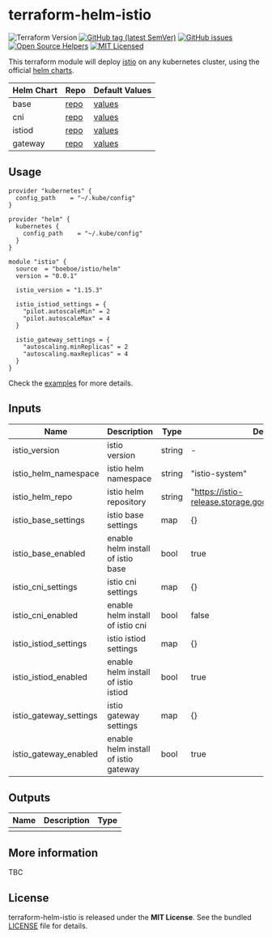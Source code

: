 # terraform-helm-istio

![Terraform Version](https://img.shields.io/badge/terraform-≥_1.0.0-blueviolet)
[![GitHub tag (latest SemVer)](https://img.shields.io/github/v/tag/boeboe/terraform-helm-istio?label=registry)](https://registry.terraform.io/modules/boeboe/istio/helm)
[![GitHub issues](https://img.shields.io/github/issues/boeboe/terraform-helm-istio)](https://github.com/boeboe/terraform-helm-istio/issues)
[![Open Source Helpers](https://www.codetriage.com/boeboe/terraform-helm-istio/badges/users.svg)](https://www.codetriage.com/boeboe/terraform-helm-istio)
[![MIT Licensed](https://img.shields.io/badge/license-MIT-green.svg)](https://tldrlegal.com/license/mit-license)

This terraform module will deploy [istio](https://istio.io) on any kubernetes cluster, using the official [helm charts](https://artifacthub.io/packages/search?org=istio).

| Helm Chart | Repo | Default Values |
|------------|------|--------|
| base | [repo](https://artifacthub.io/packages/helm/istio-official/base) | [values](https://artifacthub.io/packages/helm/istio-official/base?modal=values) |
| cni | [repo](https://artifacthub.io/packages/helm/istio-official/cni) | [values](https://artifacthub.io/packages/helm/istio-official/cni?modal=values) |
| istiod | [repo](https://artifacthub.io/packages/helm/istio-official/istiod) | [values](https://artifacthub.io/packages/helm/istio-official/istiod?modal=values) |
| gateway | [repo](https://artifacthub.io/packages/helm/istio-official/gateway) | [values](https://artifacthub.io/packages/helm/istio-official/gateway?modal=values) |

## Usage

``` hcl
provider "kubernetes" {
  config_path    = "~/.kube/config"
}

provider "helm" {
  kubernetes {
    config_path    = "~/.kube/config"
  }
}

module "istio" {
  source  = "boeboe/istio/helm"
  version = "0.0.1"

  istio_version = "1.15.3"

  istio_istiod_settings = {
    "pilot.autoscaleMin" = 2
    "pilot.autoscaleMax" = 4
  }
  
  istio_gateway_settings = {
    "autoscaling.minReplicas" = 2
    "autoscaling.maxReplicas" = 4
  }
}
```

Check the [examples](examples) for more details.

## Inputs


| Name | Description | Type | Default | Required |
|------|-------------|------|---------|----------|
| istio_version | istio version | string | - | true |
| istio_helm_namespace | istio helm namespace | string | "istio-system" | false |
| istio_helm_repo | istio helm repository | string | "https://istio-release.storage.googleapis.com/charts" | false |
| istio_base_settings | istio base settings | map | {} | false |
| istio_base_enabled | enable helm install of istio base | bool | true | false |
| istio_cni_settings | istio cni settings | map | {} | false |
| istio_cni_enabled | enable helm install of istio cni | bool | false | false |
| istio_istiod_settings | istio istiod settings | map | {} | false |
| istio_istiod_enabled | enable helm install of istio istiod | bool | true | false |
| istio_gateway_settings | istio gateway settings | map | {} | false |
| istio_gateway_enabled | enable helm install of istio gateway | bool | true | false |



## Outputs

| Name | Description | Type |
|------|-------------|------|
|||


## More information

TBC

## License

terraform-helm-istio is released under the **MIT License**. See the bundled [LICENSE](LICENSE) file for details.
